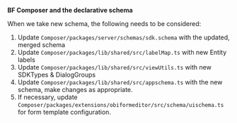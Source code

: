 **BF Composer and the declarative schema**

When we take new schema, the following needs to be considered:

1. Update `Composer/packages/server/schemas/sdk.schema` with the updated, merged schema
2. Update `Composer/packages/lib/shared/src/labelMap.ts` with new Entity labels
3. Update `Composer/packages/lib/shared/src/viewUtils.ts` with new SDKTypes & DialogGroups
4. Update `Composer/packages/lib/shared/src/appschema.ts` with the new schema, make changes as appropriate.
5. If necessary, update `Composer/packages/extensions/obiformeditor/src/schema/uischema.ts` for form template configuration.
